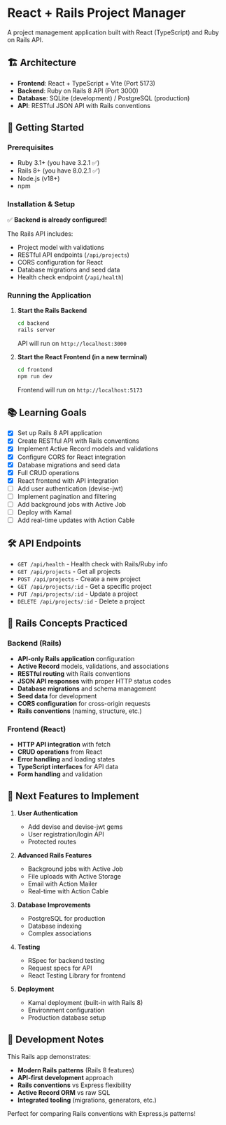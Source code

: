 # React + Rails Project Manager

A project management application built with React (TypeScript) and Ruby on Rails API.

## 🏗 Architecture

- **Frontend**: React + TypeScript + Vite (Port 5173)
- **Backend**: Ruby on Rails 8 API (Port 3000)
- **Database**: SQLite (development) / PostgreSQL (production)
- **API**: RESTful JSON API with Rails conventions

## 🚀 Getting Started

### Prerequisites
- Ruby 3.1+ (you have 3.2.1 ✅)
- Rails 8+ (you have 8.0.2.1 ✅)
- Node.js (v18+)
- npm

### Installation & Setup

✅ **Backend is already configured!**

The Rails API includes:
- Project model with validations
- RESTful API endpoints (`/api/projects`)
- CORS configuration for React
- Database migrations and seed data
- Health check endpoint (`/api/health`)

### Running the Application

1. **Start the Rails Backend**
   ```bash
   cd backend
   rails server
   ```
   API will run on `http://localhost:3000`

2. **Start the React Frontend (in a new terminal)**
   ```bash
   cd frontend
   npm run dev
   ```
   Frontend will run on `http://localhost:5173`

## 📚 Learning Goals

- [x] Set up Rails 8 API application
- [x] Create RESTful API with Rails conventions
- [x] Implement Active Record models and validations
- [x] Configure CORS for React integration
- [x] Database migrations and seed data
- [x] Full CRUD operations
- [x] React frontend with API integration
- [ ] Add user authentication (devise-jwt)
- [ ] Implement pagination and filtering
- [ ] Add background jobs with Active Job
- [ ] Deploy with Kamal
- [ ] Add real-time updates with Action Cable

## 🛠 API Endpoints

- `GET /api/health` - Health check with Rails/Ruby info
- `GET /api/projects` - Get all projects
- `POST /api/projects` - Create a new project
- `GET /api/projects/:id` - Get a specific project
- `PUT /api/projects/:id` - Update a project
- `DELETE /api/projects/:id` - Delete a project

## 🎯 Rails Concepts Practiced

### Backend (Rails)
- **API-only Rails application** configuration
- **Active Record** models, validations, and associations
- **RESTful routing** with Rails conventions
- **JSON API responses** with proper HTTP status codes
- **Database migrations** and schema management
- **Seed data** for development
- **CORS configuration** for cross-origin requests
- **Rails conventions** (naming, structure, etc.)

### Frontend (React)
- **HTTP API integration** with fetch
- **CRUD operations** from React
- **Error handling** and loading states
- **TypeScript interfaces** for API data
- **Form handling** and validation

## 🚀 Next Features to Implement

1. **User Authentication**
   - Add devise and devise-jwt gems
   - User registration/login API
   - Protected routes

2. **Advanced Rails Features**
   - Background jobs with Active Job
   - File uploads with Active Storage
   - Email with Action Mailer
   - Real-time with Action Cable

3. **Database Improvements**
   - PostgreSQL for production
   - Database indexing
   - Complex associations

4. **Testing**
   - RSpec for backend testing
   - Request specs for API
   - React Testing Library for frontend

5. **Deployment**
   - Kamal deployment (built-in with Rails 8)
   - Environment configuration
   - Production database setup

## 📝 Development Notes

This Rails app demonstrates:
- **Modern Rails patterns** (Rails 8 features)
- **API-first development** approach
- **Rails conventions** vs Express flexibility
- **Active Record ORM** vs raw SQL
- **Integrated tooling** (migrations, generators, etc.)

Perfect for comparing Rails conventions with Express.js patterns!
